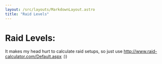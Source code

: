 ```yaml
---
layout: /src/layouts/MarkdownLayout.astro
title: "Raid Levels"
---
```

# Raid Levels:

It makes my head hurt to calculate raid setups, so just use http://www.raid-calculator.com/Default.aspx :))

<img src="/raid-levels.png" alt=""/>
